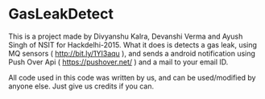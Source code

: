 # GasLeakDetect

This is a project made by Divyanshu Kalra, Devanshi Verma and Ayush Singh of NSIT for Hackdelhi-2015. What it does is detects a gas leak, using MQ sensors ( http://bit.ly/1YI3aqu ), and sends a android notification using Push Over Api ( https://pushover.net/ ) and a mail to your email ID.

All code used in this code was written by us, and can be used/modified by anyone else. Just give us credits if you can.
